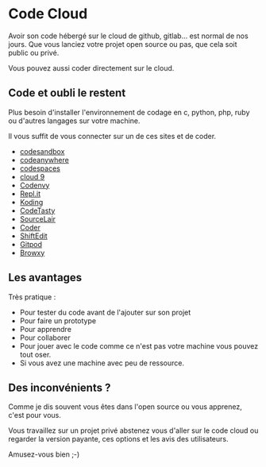 # Code Cloud
Avoir son code hébergé sur le cloud de github, gitlab... est normal de nos jours. Que vous lanciez votre projet open source ou pas, que cela soit public ou privé.

Vous pouvez aussi coder directement sur le cloud.

## Code et oubli le restent
Plus besoin d'installer l'environnement de codage en c, python, php, ruby ou d'autres langages sur votre machine.

Il vous suffit de vous connecter sur un de ces sites et de  coder.

- [codesandbox](https://codesandbox.io)
- [codeanywhere](https://codeanywhere.com)
- [codespaces](https://github.com/features/codespaces)
- [cloud 9](https://aws.amazon.com/fr/cloud9/)
-  [Codenvy](https://developers.redhat.com/products/codeready-workspaces/overview) 
- [Repl.it](https://replit.com/)
- [Koding](https://www.koding.com/)
- [CodeTasty](https://codetasty.com)
- [SourceLair](https://ide.sourcelair.com/home)
- [Coder](https://coder.com/)
- [ShiftEdit](https://shiftedit.net)
- [Gitpod](https://www.gitpod.io/)
- [Browxy](https://www.browxy.com)

## Les avantages
Très pratique :
- Pour tester du code avant de l'ajouter sur son projet
- Pour faire un prototype
- Pour apprendre
- Pour collaborer
- Pour jouer avec le code comme ce n'est pas votre machine vous pouvez tout oser.
- Si vous avez une machine avec peu de ressource.

## Des inconvénients ?
Comme je dis souvent vous êtes dans l'open source ou vous apprenez, c'est pour vous.

Vous travaillez sur un projet privé abstenez vous d'aller sur le code cloud ou regarder la version payante, ces options et les avis des utilisateurs.

Amusez-vous bien ;-)